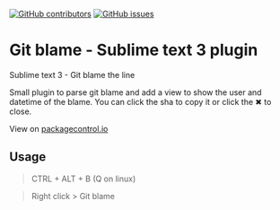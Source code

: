[![GitHub contributors](https://img.shields.io/github/contributors/psykzz/st3-gitblame.svg)](https://github.com/psykzz/st3-gitblame/graphs/contributors)
[![GitHub issues](https://img.shields.io/github/issues/psykzz/st3-gitblame.svg)](https://github.com/psykzz/st3-gitblame/issues)


# Git blame - Sublime text 3 plugin 
Sublime text 3 - Git blame the line

Small plugin to parse git blame and add a view to show the user and datetime of the blame. You can click the sha to copy it or click the ✖ to close.

View on [packagecontrol.io](https://packagecontrol.io/packages/Git%20blame)


## Usage

 > CTRL + ALT + B (Q on linux)
 
 > Right click > Git blame
 
